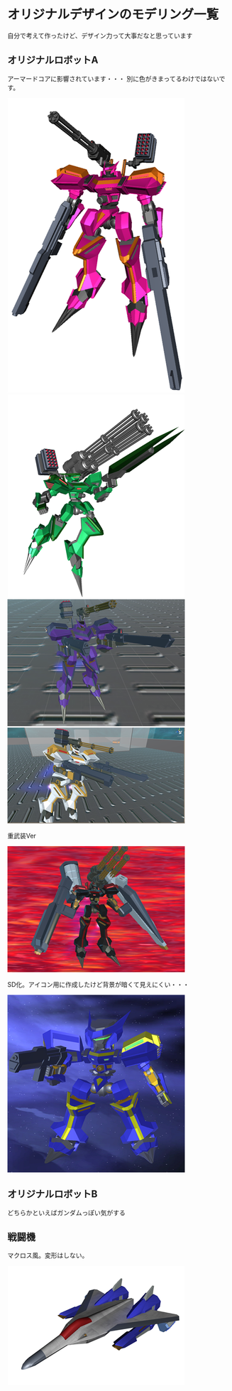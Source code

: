 # オリジナルデザインのモデリング一覧
自分で考えて作ったけど、デザイン力って大事だなと思っています

## オリジナルロボットA
アーマードコアに影響されています・・・
別に色がきまってるわけではないです。

<img src="images/orgA_0.png" width="400px">

<img src="images/orgA_1.png" width="400px">

<img src="images/orgA_2.png" width="400px">

<img src="images/orgA_3.png" width="400px">

重武装Ver

<img src="images/orgA_4.png" width="400px">

SD化。アイコン用に作成したけど背景が暗くて見えにくい・・・

<img src="images/orgA_5.png" width="400px">

## オリジナルロボットB
どちらかといえばガンダムっぽい気がする

## 戦闘機
マクロス風。変形はしない。

<img src="images/fighter_0.png" width="400px">
